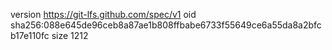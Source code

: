 version https://git-lfs.github.com/spec/v1
oid sha256:088e645de96ceb8a87ae1b808ffbabe6733f55649ce6a55da8a2bfcb17e110fc
size 1212

